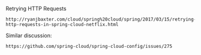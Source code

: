 
Retrying HTTP Requests

```
http://ryanjbaxter.com/cloud/spring%20cloud/spring/2017/03/15/retrying-http-requests-in-spring-cloud-netflix.html
```

Similar discussion:

```
https://github.com/spring-cloud/spring-cloud-config/issues/275
```